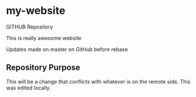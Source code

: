 # my-website
GITHUB Repository

This is really awesome website

Updates made on master on GitHub before rebase

## Repository Purpose

This will be a change that conflicts
with whatever is on the remote side.
This was edited locally.
